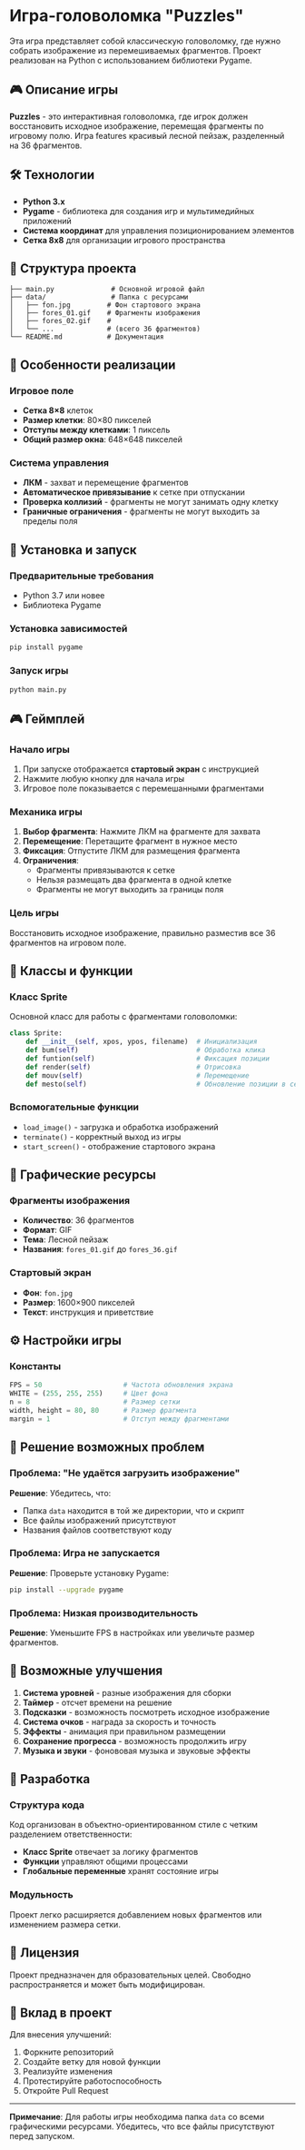 # Игра-головоломка "Puzzles"

Эта игра представляет собой классическую головоломку, где нужно собрать изображение из перемешиваемых фрагментов. Проект реализован на Python с использованием библиотеки Pygame.

## 🎮 Описание игры

**Puzzles** - это интерактивная головоломка, где игрок должен восстановить исходное изображение, перемещая фрагменты по игровому полю. Игра features красивый лесной пейзаж, разделенный на 36 фрагментов.

## 🛠 Технологии

- **Python 3.x**
- **Pygame** - библиотека для создания игр и мультимедийных приложений
- **Система координат** для управления позиционированием элементов
- **Сетка 8x8** для организации игрового пространства

## 📁 Структура проекта

```
├── main.py              # Основной игровой файл
├── data/                # Папка с ресурсами
│   ├── fon.jpg         # Фон стартового экрана
│   ├── fores_01.gif    # Фрагменты изображения
│   ├── fores_02.gif    #
│   └── ...             # (всего 36 фрагментов)
└── README.md           # Документация
```

## 🎯 Особенности реализации

### Игровое поле
- **Сетка 8×8** клеток
- **Размер клетки**: 80×80 пикселей
- **Отступы между клетками**: 1 пиксель
- **Общий размер окна**: 648×648 пикселей

### Система управления
- **ЛКМ** - захват и перемещение фрагментов
- **Автоматическое привязывание** к сетке при отпускании
- **Проверка коллизий** - фрагменты не могут занимать одну клетку
- **Граничные ограничения** - фрагменты не могут выходить за пределы поля

## 🚀 Установка и запуск

### Предварительные требования
- Python 3.7 или новее
- Библиотека Pygame

### Установка зависимостей
```bash
pip install pygame
```

### Запуск игры
```bash
python main.py
```

## 🎮 Геймплей

### Начало игры
1. При запуске отображается **стартовый экран** с инструкцией
2. Нажмите любую кнопку для начала игры
3. Игровое поле показывается с перемешанными фрагментами

### Механика игры
1. **Выбор фрагмента**: Нажмите ЛКМ на фрагменте для захвата
2. **Перемещение**: Перетащите фрагмент в нужное место
3. **Фиксация**: Отпустите ЛКМ для размещения фрагмента
4. **Ограничения**: 
   - Фрагменты привязываются к сетке
   - Нельзя размещать два фрагмента в одной клетке
   - Фрагменты не могут выходить за границы поля

### Цель игры
Восстановить исходное изображение, правильно разместив все 36 фрагментов на игровом поле.

## 🔧 Классы и функции

### Класс Sprite
Основной класс для работы с фрагментами головоломки:

```python
class Sprite:
    def __init__(self, xpos, ypos, filename)  # Инициализация
    def bum(self)                             # Обработка клика
    def funtion(self)                         # Фиксация позиции
    def render(self)                          # Отрисовка
    def mouv(self)                            # Перемещение
    def mesto(self)                           # Обновление позиции в сетке
```

### Вспомогательные функции
- `load_image()` - загрузка и обработка изображений
- `terminate()` - корректный выход из игры
- `start_screen()` - отображение стартового экрана

## 🎨 Графические ресурсы

### Фрагменты изображения
- **Количество**: 36 фрагментов
- **Формат**: GIF
- **Тема**: Лесной пейзаж
- **Названия**: `fores_01.gif` до `fores_36.gif`

### Стартовый экран
- **Фон**: `fon.jpg`
- **Размер**: 1600×900 пикселей
- **Текст**: инструкция и приветствие

## ⚙️ Настройки игры

### Константы
```python
FPS = 50                    # Частота обновления экрана
WHITE = (255, 255, 255)     # Цвет фона
n = 8                       # Размер сетки
width, height = 80, 80      # Размер фрагмента
margin = 1                  # Отступ между фрагментами
```

## 🐛 Решение возможных проблем

### Проблема: "Не удаётся загрузить изображение"
**Решение**: Убедитесь, что:
- Папка `data` находится в той же директории, что и скрипт
- Все файлы изображений присутствуют
- Названия файлов соответствуют коду

### Проблема: Игра не запускается
**Решение**: Проверьте установку Pygame:
```bash
pip install --upgrade pygame
```

### Проблема: Низкая производительность
**Решение**: Уменьшите FPS в настройках или увеличьте размер фрагментов.

## 🔮 Возможные улучшения

1. **Система уровней** - разные изображения для сборки
2. **Таймер** - отсчет времени на решение
3. **Подсказки** - возможность посмотреть исходное изображение
4. **Система очков** - награда за скорость и точность
5. **Эффекты** - анимация при правильном размещении
6. **Сохранение прогресса** - возможность продолжить игру
7. **Музыка и звуки** - фонововая музыка и звуковые эффекты

## 👥 Разработка

### Структура кода
Код организован в объектно-ориентированном стиле с четким разделением ответственности:
- **Класс Sprite** отвечает за логику фрагментов
- **Функции** управляют общими процессами
- **Глобальные переменные** хранят состояние игры

### Модульность
Проект легко расширяется добавлением новых фрагментов или изменением размера сетки.

## 📄 Лицензия

Проект предназначен для образовательных целей. Свободно распространяется и может быть модифицирован.

## 🤝 Вклад в проект

Для внесения улучшений:
1. Форкните репозиторий
2. Создайте ветку для новой функции
3. Реализуйте изменения
4. Протестируйте работоспособность
5. Откройте Pull Request

---

**Примечание**: Для работы игры необходима папка `data` со всеми графическими ресурсами. Убедитесь, что все файлы присутствуют перед запуском.
